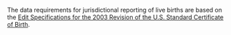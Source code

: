 The data requirements for jurisdictional reporting of live births are based on the [Edit Specifications for the 2003 Revision of the U.S. Standard Certificate of Birth](https://www.cdc.gov/nchs/data/dvs/birth_edit_specifications.pdf).